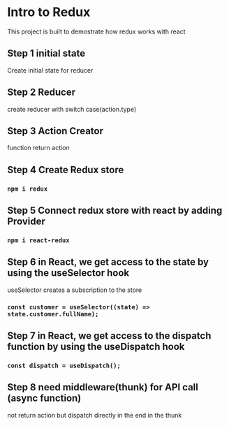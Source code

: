 # Intro to Redux

This project is built to demostrate how redux works with react

## Step 1 initial state

Create initial state for reducer

## Step 2 Reducer

create reducer with switch case(action.type)

## Step 3 Action Creator

function return action

## Step 4 Create Redux store

### `npm i redux`

## Step 5 Connect redux store with react by adding Provider

### `npm i react-redux`

## Step 6 in React, we get access to the state by using the useSelector hook

useSelector creates a subscription to the store

### `const customer = useSelector((state) => state.customer.fullName);`

## Step 7 in React, we get access to the dispatch function by using the useDispatch hook

### `const dispatch = useDispatch();`

## Step 8 need middleware(thunk) for API call (async function)

not return action but dispatch directly in the end in the thunk

